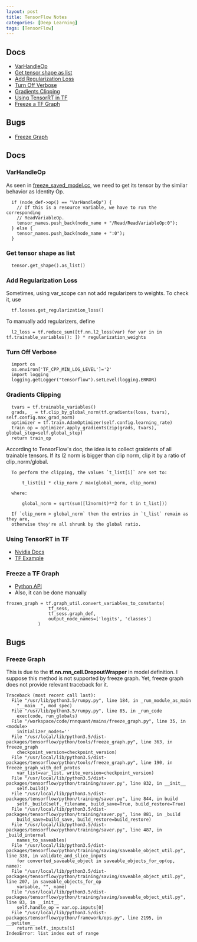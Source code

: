 ```yaml
---
layout: post
title: TensorFlow Notes
categories: [Deep Learning]
tags: [TensorFlow]
---
```

## Docs
* [VarHandleOp](#varhandleop)
* [Get tensor shape as list](#get-tensor-shape-as-list)
* [Add Regularization Loss](#add-regularization-loss)
* [Turn Off Verbose](#turn-off-verbose)
* [Gradients Clipping](#gradients-clipping)
* [Using TensorRT in TF](#using-tensorrt-in-tf)
* [Freeze a TF Graph](freeze-a-tf-graph)

## Bugs
* [Freeze Graph](#freeze-graph)
<!--excerpt-->

## Docs

### VarHandleOp
As seen in [freeze_saved_model.cc](https://github.com/tensorflow/tensorflow/blob/bd13eb08e410787e28e7c5cd0153fad28e3cf9f1/tensorflow/cc/tools/freeze_saved_model.cc),
we need to get its tensor by the similar behavior as Identity Op.
```
  if (node_def->op() == "VarHandleOp") {
    // If this is a resource variable, we have to run the corresponding
    // ReadVariableOp.
    tensor_names.push_back(node_name + "/Read/ReadVariableOp:0");
  } else {
    tensor_names.push_back(node_name + ":0");
  }
```

### Get tensor shape as list
```
  tensor.get_shape().as_list()
```

### Add Regularization Loss
Sometimes, using var_scope can not add regularizers to weights. To check it, use
```
  tf.losses.get_regularization_loss()
```
To manually add regularizers, define
```
  l2_loss = tf.reduce_sum([tf.nn.l2_loss(var) for var in in tf.trainable_variables(): ]) * regularization_weights
``` 

### Turn Off Verbose
```
  import os
  os.environ['TF_CPP_MIN_LOG_LEVEL']='2'
  import logging
  logging.getLogger("tensorflow").setLevel(logging.ERROR)
```

### Gradients Clipping
```
  tvars = tf.trainable_variables()
  grads, _ = tf.clip_by_global_norm(tf.gradients(loss, tvars), self.config.max_grad_norm)
  optimizer = tf.train.AdamOptimizer(self.config.learning_rate)
  train_op = optimizer.apply_gradients(zip(grads, tvars), global_step=self.global_step)
  return train_op
```
According to TensorFlow's doc, the idea is to collect graidents of all trainable tensors. If its l2 norm is bigger than clip norm, clip it by a ratio of clip_norm/global.
```
  To perform the clipping, the values `t_list[i]` are set to:

      t_list[i] * clip_norm / max(global_norm, clip_norm)

  where:

      global_norm = sqrt(sum([l2norm(t)**2 for t in t_list]))

  If `clip_norm > global_norm` then the entries in `t_list` remain as they are,
  otherwise they're all shrunk by the global ratio.
```

### Using TensorRT in TF
* [Nvidia Docs](https://docs.nvidia.com/deeplearning/frameworks/tf-trt-user-guide/index.html#benefits)
* [TF Example](https://github.com/tensorflow/tensorrt/blob/master/tftrt/examples/image-classification/image_classification.py)

### Freeze a TF Graph
* [Python API](https://zhuanlan.zhihu.com/p/64099452)
* Also, it can be done manually
```
frozen_graph = tf.graph_util.convert_variables_to_constants(
                tf_sess,
                tf_sess.graph_def,
                output_node_names=['logits', 'classes']
            )
```

## Bugs

### Freeze Graph
This is due to the **tf.nn.rnn_cell.DropoutWrapper** in model definition. I suppose this method is not supported by freeze graph. Yet, freeze graph does not provide relevant traceback for it.
```
Traceback (most recent call last):
  File "/usr/lib/python3.5/runpy.py", line 184, in _run_module_as_main
    "__main__", mod_spec)
  File "/usr/lib/python3.5/runpy.py", line 85, in _run_code
    exec(code, run_globals)
  File "/workspace/code/rnnquant/mains/freeze_graph.py", line 35, in <module>
    initializer_nodes=''
  File "/usr/local/lib/python3.5/dist-packages/tensorflow/python/tools/freeze_graph.py", line 363, in freeze_graph
    checkpoint_version=checkpoint_version)
  File "/usr/local/lib/python3.5/dist-packages/tensorflow/python/tools/freeze_graph.py", line 190, in freeze_graph_with_def_protos
    var_list=var_list, write_version=checkpoint_version)
  File "/usr/local/lib/python3.5/dist-packages/tensorflow/python/training/saver.py", line 832, in __init__
    self.build()
  File "/usr/local/lib/python3.5/dist-packages/tensorflow/python/training/saver.py", line 844, in build
    self._build(self._filename, build_save=True, build_restore=True)
  File "/usr/local/lib/python3.5/dist-packages/tensorflow/python/training/saver.py", line 881, in _build
    build_save=build_save, build_restore=build_restore)
  File "/usr/local/lib/python3.5/dist-packages/tensorflow/python/training/saver.py", line 487, in _build_internal
    names_to_saveables)
  File "/usr/local/lib/python3.5/dist-packages/tensorflow/python/training/saving/saveable_object_util.py", line 338, in validate_and_slice_inputs
    for converted_saveable_object in saveable_objects_for_op(op, name):
  File "/usr/local/lib/python3.5/dist-packages/tensorflow/python/training/saving/saveable_object_util.py", line 207, in saveable_objects_for_op
    variable, "", name)
  File "/usr/local/lib/python3.5/dist-packages/tensorflow/python/training/saving/saveable_object_util.py", line 83, in __init__
    self.handle_op = var.op.inputs[0]
  File "/usr/local/lib/python3.5/dist-packages/tensorflow/python/framework/ops.py", line 2195, in __getitem__
    return self._inputs[i]
IndexError: list index out of range

```
